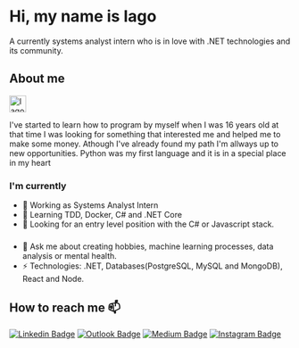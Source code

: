# Hi, my name is Iago
A currently systems analyst intern who is in love with .NET technologies and its community.

## About me

<a href="https://dev.to/iagxferreira">
  <img src="https://d2fltix0v2e0sb.cloudfront.net/dev-badge.svg" alt="Iago Ferreira's DEV Profile" height="30" width="30">
</a>

I've started to learn how to program by myself when I was 16 years old
at that time I was looking for something that interested me and helped me to make some money. 
Athough I've already found my path I'm allways up to new opportunities. 
Python was my first language and it is in a special place in my heart

### I'm currently 
- 🔭 Working as Systems Analyst Intern
- 🌱 Learning TDD, Docker, C# and .NET Core
- 🧐 Looking for an entry level position with the C# or Javascript stack.
###

- 💬 Ask me about creating hobbies, machine learning processes, data analysis or mental health.
- ⚡ Technologies: .NET, Databases(PostgreSQL, MySQL and MongoDB), React and Node.

## How to reach me 📫
[![Linkedin Badge](https://img.shields.io/badge/-LinkedIn-blue?style=flat-square&logo=Linkedin&logoColor=white&link=https://www.linkedin.com/in/iagxferreira/)](https://www.linkedin.com/in/iagxferreira/)
[![Outlook Badge](https://img.shields.io/badge/-eMail-blue?style=flat-square&logo=Mail&logoColor=white&link=mailto:iago-ferreira@outlook.com)](mailto:iago-ferreira@outlook.com)
[![Medium Badge](https://img.shields.io/badge/-Medium-black?style=flat-square&logo=Medium&logoColor=white&link=https://medium.com/@iagxferreira)](https://medium.com/@iagxferreira)
[![Instagram Badge](https://img.shields.io/badge/-Instagram-dd2a7b?style=flat-square&logo=Instagram&logoColor=white&link=https://www.instagram.com/iagxferreira/)](https://www.instagram.com/iagxferreira/)
